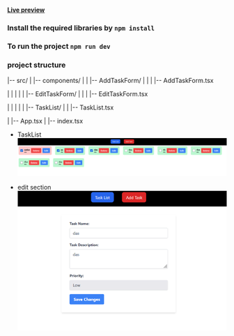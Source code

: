 #### [Live preview](https://task-manager-assignment-hieu.vercel.app/)

### Install the required libraries by `npm install`

### To run the project `npm run dev`

### project structure

|-- src/
| |-- components/
| | |-- AddTaskForm/
| | | |-- AddTaskForm.tsx

| | |
| | |-- EditTaskForm/
| | | |-- EditTaskForm.tsx

| | |
| | |-- TaskList/
| | |-- TaskList.tsx

| |-- App.tsx
| |-- index.tsx

- TaskList
  ![Alt text](image.png)

- edit section
  ![Alt text](image-1.png)
